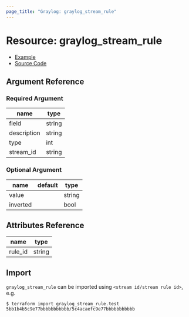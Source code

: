 ```yaml
---
page_title: "Graylog: graylog_stream_rule"
---
```


# Resource: graylog_stream_rule

* [Example](https://github.com/terraform-provider-graylog/terraform-provider-graylog/blob/master/examples/v0.12/stream_rule.tf)
* [Source Code](https://github.com/terraform-provider-graylog/terraform-provider-graylog/blob/master/graylog/resource/stream/rule/resource.go)

## Argument Reference

### Required Argument

name | type
--- | ---
field | string
description | string
type | int
stream_id | string

### Optional Argument

name | default | type
--- | --- | ---
value |  | string
inverted | | bool

## Attributes Reference

name | type
--- | ---
rule_id | string

## Import

`graylog_stream_rule` can be imported using `<stream id/stream rule id>`, e.g.

```console
$ terraform import graylog_stream_rule.test 5bb1b4b5c9e77bbbbbbbbbbb/5c4acaefc9e77bbbbbbbbbbb
```
